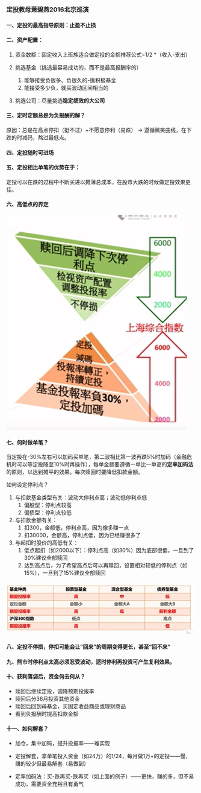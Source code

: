 ### 定投教母萧碧燕2016北京巡演

#### 一、定投的最高指导原则：止盈不止损



#### 二、资产配置：

1. 资金数额：固定收入上班族适合做定投的金额推荐公式=1/2 *（收入-支出）

2. 挑选基金（挑选最容易成功的，而不是最高报酬率的）
   1. 能够接受负很多、负很久的-挑积极基金
   2. 能接受多少负，就买波动区间相当的
3. 挑选公司：尽量挑选**稳定绩效的大公司**



#### 三、定时定额总是为负报酬的解？

原因：总是在高点停扣（挺不过）+不愿意停利（易跌） → 遵循微笑曲线，在下跌的时减码，熬过最低点。



#### 四、定投随时可进场



#### 五、定投相比单笔的优势在于：

定投可以在跌的过程中不断买进以摊薄总成本，在股市大跌的时候做定投效果更佳。



#### 六、高低点的界定

![image](https://github.com/WangXuan0818/WangXuan0818.github.io/raw/master/Notes/image-20200511185920324.png)

#### 七、何时做单笔？

当定投在-30%左右可以加码买单笔，第二波相比第一波再跌5%时加码（金融危机时可以等定投降至10%时再操作），每单金额要遵循一单比一单高的**定率加码法**的原则，以达到摊平的效果。每次赎回时要降低扣款金额。

如何设定停利点？

1. 与扣款基金类型有关：波动大停利点高；波动低停利点低
   1. 偏股型：停利点较高
   2. 偏债型：停利点较低
2. 与扣款金额有关：
   1. 扣300，金额低，停利点高，因为像多赚一点
   2. 扣30000，金额高，停利点低，因为已经赚很多了
3. 与起扣时股价的高低有关：
   1. 低点起扣（如2000以下）：停利点高（如30%）因为底部很低，一旦到了30%建议全部赎回
   2. 达到高点后，为了希望高点后可以再赎回，设置相对较低的停利点（如15%），一旦到了15%建议全部赎回

![image](https://github.com/WangXuan0818/WangXuan0818.github.io/raw/master/Notes/image-20200511194950432.png)

#### 八、定投不停损，停扣可能会让“回来”的周期变得更长，甚至“回不来”



#### 九、熊市时停利点太高必须忍受波动，适时停利再投资可产生复利效果。



#### 十、获利落袋后，资金何去何从？

- 赎回后继续定投，调降预期投报率
- 赎回后分36月投资其他资金
- 赎回后回到母基金，买固定收益商品或理财商品
- 看到负报酬时提高扣款金额



#### 十一、如何解套？

- 加仓，集中加码，提升投报率——难实现

- 定投解套，拿单笔投入资金（如24万）的1/24，每月做1万+的定投——慢，赚的较少但最易解套（易做到）

- 定率加码法：买-跌再买-跌再买（如上面的例子）——更快，赚的多，但不易成功，需要资金充裕且有勇气

  

